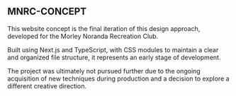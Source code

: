 ## MNRC-CONCEPT

This website concept is the final iteration of this design approach, developed for the Morley Noranda Recreation Club. 

Built using Next.js and TypeScript, with CSS modules to maintain a clear and organized file structure, it represents an early stage of development.

The project was ultimately not pursued further due to the ongoing acquisition of new techniques during production and a decision to explore a different creative direction.

